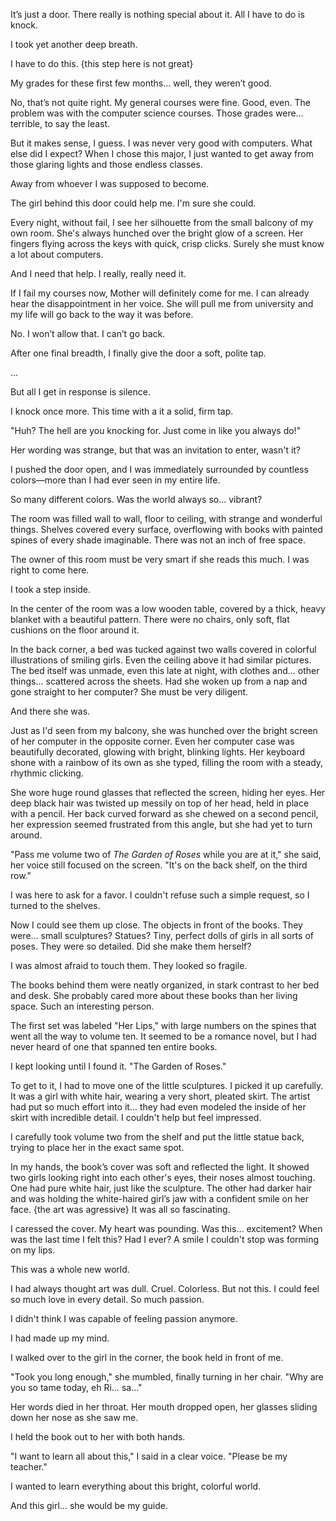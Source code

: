 
It’s just a door. There really is nothing special about it. All I have to do is knock.

I took yet another deep breath.

I have to do this. {this step here is not great}

My grades for these first few months… well, they weren’t good.

No, that’s not quite right. My general courses were fine. Good, even. The problem was with the computer science courses. Those grades were… terrible, to say the least.

But it makes sense, I guess. I was never very good with computers. What else did I expect? When I chose this major, I just wanted to get away from those glaring lights and those endless classes.

Away from whoever I was supposed to become.

The girl behind this door could help me. I'm sure she could.

Every night, without fail, I see her silhouette from the small balcony of my own room. She's always hunched over the bright glow of a screen. Her fingers flying across the keys with quick, crisp clicks. Surely she must know a lot about computers.

And I need that help. I really, really need it.

If I fail my courses now, Mother will definitely come for me. I can already hear the disappointment in her voice. She will pull me from university and my life will go back to the way it was before. 

No. I won’t allow that. I can’t go back.

After one final breadth, I finally give the door a soft, polite tap.

...

But all I get in response is silence.

I knock once more. This time with a it a solid, firm tap.

"Huh? The hell are you knocking for. Just come in like you always do!"

Her wording was strange, but that was an invitation to enter, wasn't it?

I pushed the door open, and I was immediately surrounded by countless colors—more than I had ever seen in my entire life.

So many different colors. Was the world always so... vibrant?

The room was filled wall to wall, floor to ceiling, with strange and wonderful things. Shelves covered every surface, overflowing with books with painted spines of every shade imaginable. There was not an inch of free space.

The owner of this room must be very smart if she reads this much. I was right to come here.

I took a step inside.

In the center of the room was a low wooden table, covered by a thick, heavy blanket with a beautiful pattern. There were no chairs, only soft, flat cushions on the floor around it.

In the back corner, a bed was tucked against two walls covered in colorful illustrations of smiling girls. Even the ceiling above it had similar pictures. The bed itself was unmade, even this late at night, with clothes and... other things... scattered across the sheets. Had she woken up from a nap and gone straight to her computer? She must be very diligent.

And there she was.

Just as I'd seen from my balcony, she was hunched over the bright screen of her computer in the opposite corner. Even her computer case was beautifully decorated, glowing with bright, blinking lights. Her keyboard shone with a rainbow of its own as she typed, filling the room with a steady, rhythmic clicking.

She wore huge round glasses that reflected the screen, hiding her eyes. Her deep black hair was twisted up messily on top of her head, held in place with a pencil. Her back curved forward as she chewed on a second pencil, her expression seemed frustrated from this angle, but she had yet to turn around.

"Pass me volume two of *The Garden of Roses* while you are at it," she said, her voice still focused on the screen. "It's on the back shelf, on the third row."

I was here to ask for a favor. I couldn't refuse such a simple request, so I turned to the shelves.

Now I could see them up close. The objects in front of the books. They were… small sculptures? Statues? Tiny, perfect dolls of girls in all sorts of poses. They were so detailed. Did she make them herself?

I was almost afraid to touch them. They looked so fragile.

The books behind them were neatly organized, in stark contrast to her bed and desk. She probably cared more about these books than her living space. Such an interesting person.

The first set was labeled "Her Lips," with large numbers on the spines that went all the way to volume ten. It seemed to be a romance novel, but I had never heard of one that spanned ten entire books.

I kept looking until I found it. "The Garden of Roses."

To get to it, I had to move one of the little sculptures. I picked it up carefully. It was a girl with white hair, wearing a very short, pleated skirt. The artist had put so much effort into it… they had even modeled the inside of her skirt with incredible detail. I couldn't help but feel impressed.

I carefully took volume two from the shelf and put the little statue back, trying to place her in the exact same spot.

In my hands, the book’s cover was soft and reflected the light. It showed two girls looking right into each other's eyes, their noses almost touching. One had pure white hair, just like the sculpture. The other had darker hair and was holding the white-haired girl’s jaw with a confident smile on her face.
{the art was agressive}
It was all so fascinating.

I caressed the cover. My heart was pounding. Was this… excitement? When was the last time I felt this? Had I ever? A smile I couldn't stop was forming on my lips.

This was a whole new world.

I had always thought art was dull. Cruel. Colorless. But not this. I could feel so much love in every detail. So much passion.

I didn't think I was capable of feeling passion anymore.

I had made up my mind.

I walked over to the girl in the corner, the book held in front of me.

"Took you long enough," she mumbled, finally turning in her chair. "Why are you so tame today, eh Ri… sa…"

Her words died in her throat. Her mouth dropped open, her glasses sliding down her nose as she saw me.

I held the book out to her with both hands.

"I want to learn all about this," I said in a clear voice. "Please be my teacher."

I wanted to learn everything about this bright, colorful world.

And this girl… she would be my guide.

